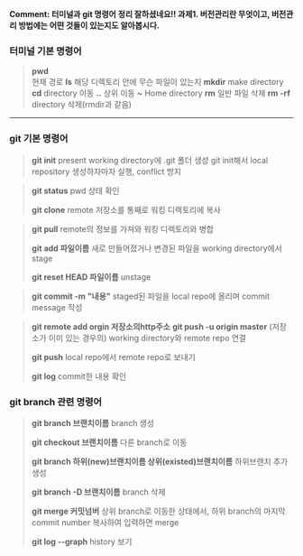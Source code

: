 **Comment: 터미널과 git 명령어 정리 잘하셨네요!! 과제1. 버전관리란 무엇이고, 버전관리 방법에는 어떤 것들이 있는지도 알아봅시다.**


### 터미널 기본 명령어 

> **pwd**  
> 현재 경로
> **ls** 
>  해당 디렉토리 안에 무슨 파일이 있는지
> **mkdir** 
>  make directory
> **cd** 
> directory 이동
> **..** 
> 상위 이동
> **~** 
> Home directory
> **rm** 
> 일반 파일 삭제
> **rm -rf** 
> directory 삭제(rmdir과 같음)

----------------------------------------

### git 기본 명령어
> **git init** 
> present working directory에 .git 폴더 생성
 git init해서 local repository 생성하자마자 실행, conflict 방지
 
> **git status** 
> pwd 상태 확인
>
> **git clone**
remote 저장소를 통째로 워킹 디렉토리에 복사

> **git pull**
>  remote의 정보를 가져와 워킹 디렉토리와 병합
>  
> **git add 파일이름**
 새로 만들어졌거나 변경된 파일을 working directory에서 stage
>
> **git reset HEAD 파일이름** 
> unstage

> **git commit -m "내용"**
 staged된 파일을 local repo에 올리며 commit message 작성
 
> **git remote add orgin 저장소의http주소** 
> **git push -u origin master** 
> (저장소가 이미 있는 경우의) working directory와 remote repo 연결
> 
> **git push**
>  local repo에서 remote repo로 보내기
>  
> **git log** 
> commit한 내용 확인

### git branch 관련 명령어

> **git branch 브랜치이름** 
> branch 생성
> 
> **git checkout 브랜치이름**
> 다른 branch로 이동
> 
> **git branch 하위(new)브랜치이름 상위(existed)브랜치이름** 
> 하위브랜치 추가생성
> 
> **git branch -D 브랜치이름** 
> branch 삭제
> 
> **git merge 커밋넘버** 
> 상위 branch로 이동한 상태에서, 하위 branch의 마지막 commit number 복사하여 입력하면 merge
> 
> **git log --graph** 
> history 보기
